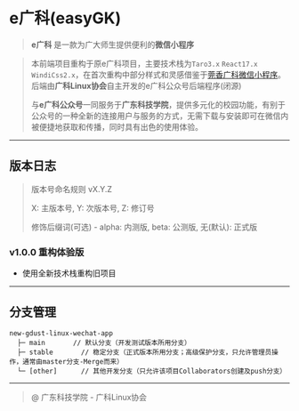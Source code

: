 
e广科(easyGK)
===
<!-- 官网：http://www.gxgk.cc -->

> **e广科** 
是一款为广大师生提供便利的**微信小程序**
> 

> 本前端项目重构于原e广科项目，主要技术栈为`Taro3.x` `React17.x` `WindiCss2.x`，在首次重构中部分样式和灵感借鉴于[莞香广科微信小程序](https://github.com/gxgk/gxgk-wechat-app)。
后端由**广科Linux协会**自主开发的e广科公众号后端程序(闭源)
> 
> 与**e广科公众号**一同服务于**广东科技学院**，提供多元化的校园功能，有别于公众号的一种全新的连接用户与服务的方式，无需下载与安装即可在微信内被便捷地获取和传播，同时具有出色的使用体验。

<!-- --- -->
<!-- 
<img src="http://qn.gxgk.cc/gh_5c6a6a670724_344.jpg" alt="二维码" width="50%">
<img src="http://mmbiz.qpic.cn/mmbiz_jpg/Lvb91u9VuuhWXc3utSurMnIBPgITjIibtia2RjyhMAricPQcosc6BBPzwuPIKiaraNyz1apOQVKKC86oOkXGeZA3lg/640?wx_fmt=jpeg&tp=webp&wxfrom=5&wx_lazy=1" alt="预告Banner" width="50%">
<img src="http://mmbiz.qpic.cn/mmbiz_jpg/Lvb91u9Vuug9AgxPAgM9Kak2zIO8mxKib4GYNibJYQPacw5AFicIGRNAzUP8173BI0JfEoibYSTEgxXMFqcf1pNAGQ/640?wx_fmt=jpeg&tp=webp&wxfrom=5&wx_lazy=1" alt="首页" width="50%">

---
 -->
<!-- ## 开源许可证 License AGPLv3
 
请认真阅读并遵守以下开源协议

`AGPLv3` [GNU Affero General Public License v3.0](https://github.com/lanshan-studio/wecqupt/blob/master/LICENSE)

Ps: 维护者为专业后端，业余前端，如有错漏敬请指正

强烈谴责本校《广科微生活》小程序不遵守AGPLv3，闭源同时Copy该项目借阅信息与我要找书等功能代码。仅此告知，望自珍重。 -->

---

## 版本日志

> 版本号命名规则 vX.Y.Z
> 
> X: 主版本号, Y: 次版本号, Z: 修订号
> 
> 修饰后缀词(可选) - alpha: 内测版, beta: 公测版, 无(默认): 正式版
<!-- 
### v2.0.0 正式版
* 2018.08.25 发布
* 功能重构
  * 因为重构了后端，不得已前端也需要修改，阉割了很多功能，之后慢慢填上

### v1.0.0 正式版
* 2017.04.18 发布
* 新增功能
  * 完成用户反馈与图片上传

### v0.0.7 公测版
* 2017.03.07 发布
* 新增功能
  * 对未绑定用户开放空课室查询和图书查询
  * 适配教师课表
  * 无借书显示图书馆卡片
* 修复BUG
  * 修复空教室scroll-view无法滑动
  * 修复资讯页面网络出错提示ok
  * 修复打开单页面显示登录状态失效
  * 调整课表指正时间
  * 修复空课室框架出错
  * 修正主页滑动异常

### v0.0.6 公测版
* 2017.02.21 发布
* 新增功能
  * 上线空教室查询

### v0.0.5 公测版
* 2017.02.17 发布
* 新增功能
  * 学生查询增加考试安排，成绩查询查看
* 修复BUG
  * 修复成绩功能分享时读取自身缓存
  * 修复首页课表框架
  * 修复课表分享出错
  * 统一接口格式
  * 修复校园卡数据出错提示
  * 修复网络连接出错首页按钮可点击
  * 修复课表可滑动到第0周

### v0.0.4 公测版
* 2017.02.16 发布
* 新增功能
  * 增加课表显示

### v0.0.3 公测版
* 2017.02.11 发布
* 修复BUG
  * 修复ios卡片无法正常载入文件
  * 修复重复刷新卡片问题
  * 修复打开重复登录问题
  * 优化banner显示
  * 增加班级排名专业排名显示
  * 修复卡号长度导致界面错位

### v0.0.2 公测版
* 2017.02.06  发布
* 提交腾讯审核版本
 -->
### v1.0.0 重构体验版
- 使用全新技术栈重构旧项目

---

## 分支管理

```
new-gdust-linux-wechat-app
  ├─ main       // 默认分支（开发测试版本所用分支）
  ├─ stable       // 稳定分支（正式版本所用分支；高级保护分支，只允许管理员操作，通常由master分支-Merge而来）
  └─ [other]      // 其他开发分支（只允许该项目Collaborators创建及push分支）
```

---

> @ 广东科技学院 - 广科Linux协会 
